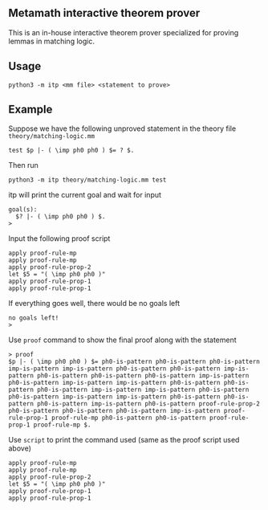 Metamath interactive theorem prover
---

This is an in-house interactive theorem prover specialized
for proving lemmas in matching logic.

## Usage

```
python3 -m itp <mm file> <statement to prove>
```

## Example

Suppose we have the following unproved statement in the theory file `theory/matching-logic.mm`
```
test $p |- ( \imp ph0 ph0 ) $= ? $.
```

Then run
```
python3 -m itp theory/matching-logic.mm test
```

itp will print the current goal and wait for input
```
goal(s):
  $? |- ( \imp ph0 ph0 ) $.
> 
```

Input the following proof script
```
apply proof-rule-mp
apply proof-rule-mp
apply proof-rule-prop-2
let $5 = "( \imp ph0 ph0 )"
apply proof-rule-prop-1
apply proof-rule-prop-1
```

If everything goes well, there would be no goals left
```
no goals left!
> 
```

Use `proof` command to show the final proof along with the statement
```
> proof
$p |- ( \imp ph0 ph0 ) $= ph0-is-pattern ph0-is-pattern ph0-is-pattern imp-is-pattern imp-is-pattern ph0-is-pattern ph0-is-pattern imp-is-pattern ph0-is-pattern ph0-is-pattern ph0-is-pattern imp-is-pattern ph0-is-pattern imp-is-pattern imp-is-pattern ph0-is-pattern ph0-is-pattern ph0-is-pattern imp-is-pattern imp-is-pattern ph0-is-pattern ph0-is-pattern imp-is-pattern imp-is-pattern ph0-is-pattern ph0-is-pattern ph0-is-pattern imp-is-pattern ph0-is-pattern proof-rule-prop-2 ph0-is-pattern ph0-is-pattern ph0-is-pattern imp-is-pattern proof-rule-prop-1 proof-rule-mp ph0-is-pattern ph0-is-pattern proof-rule-prop-1 proof-rule-mp $.
```

Use `script` to print the command used (same as the proof script used above)
```
apply proof-rule-mp
apply proof-rule-mp
apply proof-rule-prop-2
let $5 = "( \imp ph0 ph0 )"
apply proof-rule-prop-1
apply proof-rule-prop-1
```
